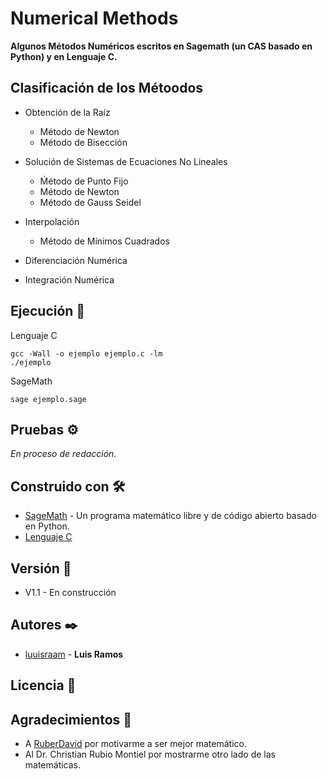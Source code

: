 # Numerical Methods
**Algunos Métodos Numéricos escritos en Sagemath (un CAS basado en Python) y en Lenguaje C.**

## Clasificación de los Métoodos

- Obtención de la Raíz
  - Método de Newton
  - Método de Bisección
  
- Solución de Sistemas de Ecuaciones No Lineales
  - Ḿétodo de Punto Fijo
  - Método de Newton
  - Método de Gauss Seidel

- Interpolación
  - Método de Mínimos Cuadrados
  
- Diferenciación Numérica

- Integración Numérica


## Ejecución 🔧

Lenguaje C

```
gcc -Wall -o ejemplo ejemplo.c -lm
./ejemplo
```

SageMath
```
sage ejemplo.sage
```

## Pruebas ⚙️
_En proceso de redacción._

## Construido con 🛠️

* [SageMath](https://www.sagemath.org/) - Un programa matemático libre y de código abierto basado en Python.
* [Lenguaje C](https://es.wikipedia.org/wiki/Dennis_Ritchie)

## Versión 📌
* V1.1 - En construcción 

## Autores ✒️

* [luuisraam](https://github.com/luuisraam) - **Luis Ramos**

## Licencia 📄

## Agradecimientos 🎁

* A [RuberDavid](https://github.com/RuberDavid) por motivarme a ser mejor matemático.
* Al Dr. Christian Rubio Montiel por mostrarme otro lado de las matemáticas.
